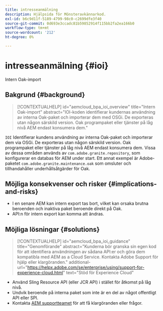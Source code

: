 ```yaml
---
title: intresseanmälning
description: Hjälpsida för Mönsteravkännarkod.
exl-id: b6c9d11f-5189-4799-98c0-c2699dfe3f40
source-git-commit: 0d693e3ccadc81b59852914f115bb2fa2ea166b0
workflow-type: tm+mt
source-wordcount: '212'
ht-degree: 0%

---
```


# intresseanmälning {#ioi}

Intern Oak-import

## Bakgrund {#background}

>[!CONTEXTUALHELP]
>id="aemcloud_bpa_ioi_overview"
>title="Intern Oak-import"
>abstract="IOI-koden identifierar kundernas användning av interna Oak-paket och importerar dem med OSGi. De exporteras utan någon särskild version. Oak programpaket eller tjänster på låg nivå AEM endast konsumera dem."

`IOI` Identifierar kundens användning av interna Oak-paket och importerar dem via OSGi. De exporteras utan någon särskild version. Oak programpaket eller tjänster på låg nivå AEM endast konsumera dem.
Vissa av dessa områden används av `com.adobe.granite.repository`, som konfigurerar en databas för AEM under start. Ett annat exempel är Adobe-paketet `com.adobe.granite.maintenance.oak` som omsluter och tillhandahåller underhållsåtgärder för Oak.

## Möjliga konsekvenser och risker {#implications-and-risks}

* I en senare AEM kan intern export tas bort, vilket kan orsaka brutna beroenden och inaktiva paket beroende direkt på Oak.
* API:n för intern export kan komma att ändras.

## Möjliga lösningar {#solutions}

>[!CONTEXTUALHELP]
>id="aemcloud_bpa_ioi_guidance"
>title="Genomförande"
>abstract="Kunderna bör granska sin egen kod för att identifiera användningen av sådana API:er och göra dem kompatibla med AEM as a Cloud Service. Kontakta Adobe Support för hjälp eller klargöranden."
>additional-url="https://helpx.adobe.com/se/enterprise/using/support-for-experience-cloud.html" text="Stöd för Experience Cloud"

* Använd Sling Resource API (eller JCR API) i stället för åtkomst på låg nivå.
* Undvik beroende på interna paket som inte är en del av något offentligt API eller SPI.
* Kontakta [AEM supportteamet](https://helpx.adobe.com/se/enterprise/using/support-for-experience-cloud.html) för att få klargöranden eller frågor.
